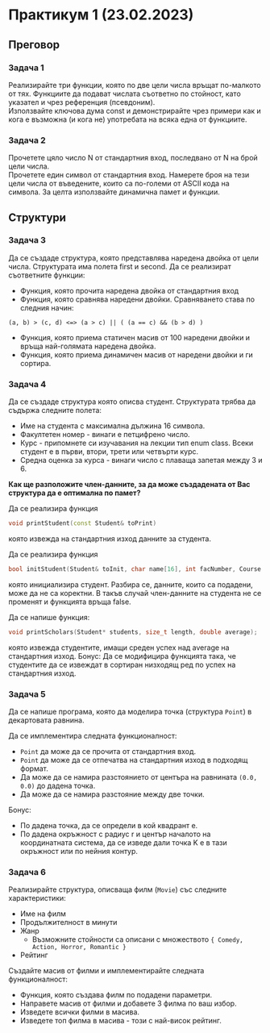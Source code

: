 # Практикум 1 (23.02.2023)

## **Преговор**

### **Задача 1**
Реализирайте три функции, която по две цели числа връщат по-малкото от тях. Функциите да подават числата съответно по стойност, като указател и чрез референция (псевдоним). <br />
Използвайте ключова дума const и демонстрирайте чрез примери как и кога е възможна (и кога не) употребата на всяка една от функциите. <br />

### **Задача 2**
 Прочетете цяло число N от стандартния вход, последвано от N на брой цели числа. <br />
 Прочетете един символ от стандартния вход. Намерете броя на тези цели числа от въведените, които са по-големи от ASCII кода на символа. За целта използвайте динамична памет и функции. <br />


## **Структури**

### **Задача 3**
Да се създаде структура, която представлява наредена двойка от цели числа. Структурата има полета first и second. Да се реализират съответните функции:
* Функция, която прочита наредена двойка от стандартния вход
* Функция, която сравнява наредени двойки. Сравняването става по следния начин:

```
(a, b) > (c, d) <=> (a > c) || ( (a == c) && (b > d) )  
```

* Функция, която приема статичен масив от 100 наредени двойки и връща най-голямата наредена двойка.
* Функция, която приема динамичен масив от наредени двойки и ги сортира. 

### **Задача 4**
Да се създаде структура която описва студент. Структурата трябва да съдържа следните полета:
* Име на студента с максимална дължина 16 символа.
* Факултетен номер - винаги е петцифрено число.
* Курс - припомнете си изучавания на лекции тип enum class. Всеки студент е в първи, втори, трети или четвърти курс.
* Средна оценка за курса - винаги число с плаваща запетая между 3 и 6.

**Как ще разположите член-данните, за да може създадената от Вас структура да е оптимална по памет?**

Да се реализира функция
```cpp
void printStudent(const Student& toPrint)
```
която извежда на стандартния изход данните за студента.

Да се реализира функция
```cpp
bool initStudent(Student& toInit, char name[16], int facNumber, Course currentCourse, double grade);
```
която инициализира студент. Разбира се, данните, които са подадени, може да не са коректни. В такъв случай член-данните на студента не се променят и функцията връща false.

Да се напише функция:
```cpp
void printScholars(Student* students, size_t length, double average);
```
която извежда студентите, имащи среден успех над average на стандартния изход.
Бонус: Да се модифицира функцията така, че студентите да се извеждат в сортиран низходящ ред по успех на стандартния изход.

### **Задача 5**

Да се напише програма, която да моделира точка (структура `Point`) в декартовата равнина.

Да се имплементира следната функционалност:
* `Point` да може да се прочита от стандартния вход.
* `Point` да може да се отпечатва на стандартния изход в подходящ формат.
* Да може да се намира разстоянието от центъра на равнината `(0.0, 0.0)` до дадена точка.
* Да може да се намира разстояние между две точки.

Бонус:
* По дадена точка, да се определи в кой квадрант е.
* По дадена окръжност с радиус r и център началото на координатната система, да се изведе дали точка K е в тази окръжност или по нейния контур.

### **Задача 6**

Реализирайте структура, описваща филм (`Movie`) със следните характеристики:
* Име на филм
* Продължителност в минути
* Жанр
  * Възможните стойности са описани с множеството 
  `{ Comedy, Action, Horror, Romantic }`
* Рейтинг

Създайте масив от филми и имплементирайте следната функционалност:

* Функция, която създава филм по подадени параметри.
* Направете масив от филми и добавете 3 филма по ваш избор.
* Изведете всички филми в масива.
* Изведете топ филма в масива - този с най-висок рейтинг.